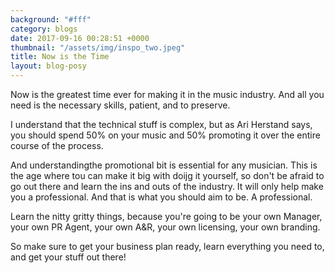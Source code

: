 ```yaml
---
background: "#fff"
category: blogs
date: 2017-09-16 00:28:51 +0000
thumbnail: "/assets/img/inspo_two.jpeg"
title: Now is the Time
layout: blog-posy
---
```

Now is the greatest time ever for making it in the music industry. And all you need is the necessary skills, patient, and to preserve. 

I understand that the technical stuff is complex, but as Ari Herstand says, you should spend 50% on your music and 50% promoting it over the entire course of the process. 

And understandingthe promotional bit is essential for any musician. This is the age where tou can make it big with doijg it yourself, so don't be afraid to go out there and learn the ins and outs of the industry. It will only help make you a professional. And that is what you should aim to be. A professional. 

Learn the nitty gritty things, because you're going to be your own Manager, your own PR Agent, your own A&R, your own licensing, your own branding. 

So make sure to get your business plan ready, learn everything you need to, and get your stuff out there!

